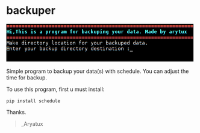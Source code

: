# backuper

![alt tag](https://raw.githubusercontent.com/rahadian/backuper/master/2017-10-26-130811_1366x768_scrot.png)

Simple program to backup your data(s) with schedule. You can adjust the time for backup.

To use this program, first u must install:


    pip install schedule


Thanks.

>_Aryatux
